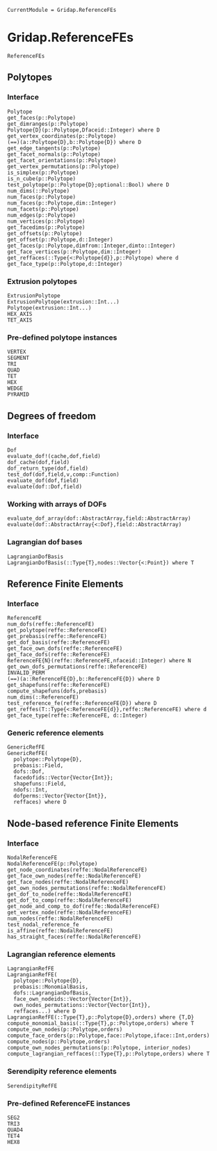 ```@meta
CurrentModule = Gridap.ReferenceFEs
```

# Gridap.ReferenceFEs

```@docs
ReferenceFEs
``` 

## Polytopes

### Interface

```@docs
Polytope
get_faces(p::Polytope)
get_dimranges(p::Polytope)
Polytope{D}(p::Polytope,Dfaceid::Integer) where D
get_vertex_coordinates(p::Polytope)
(==)(a::Polytope{D},b::Polytope{D}) where D
get_edge_tangents(p::Polytope)
get_facet_normals(p::Polytope)
get_facet_orientations(p::Polytope)
get_vertex_permutations(p::Polytope)
is_simplex(p::Polytope)
is_n_cube(p::Polytope)
test_polytope(p::Polytope{D};optional::Bool) where D
num_dims(::Polytope)
num_faces(p::Polytope)
num_faces(p::Polytope,dim::Integer)
num_facets(p::Polytope)
num_edges(p::Polytope)
num_vertices(p::Polytope)
get_facedims(p::Polytope)
get_offsets(p::Polytope)
get_offset(p::Polytope,d::Integer)
get_faces(p::Polytope,dimfrom::Integer,dimto::Integer)
get_face_vertices(p::Polytope,dim::Integer)
get_reffaces(::Type{<:Polytope{d}},p::Polytope) where d
get_face_type(p::Polytope,d::Integer)
```
### Extrusion polytopes

```@docs
ExtrusionPolytope
ExtrusionPolytope(extrusion::Int...)
Polytope(extrusion::Int...)
HEX_AXIS
TET_AXIS
```

### Pre-defined polytope instances

```@docs
VERTEX
SEGMENT
TRI
QUAD
TET
HEX
WEDGE
PYRAMID
```
## Degrees of freedom

### Interface

```@docs
Dof
evaluate_dof!(cache,dof,field)
dof_cache(dof,field)
dof_return_type(dof,field)
test_dof(dof,field,v,comp::Function)
evaluate_dof(dof,field)
evaluate(dof::Dof,field)
```

### Working with arrays of DOFs

```@docs
evaluate_dof_array(dof::AbstractArray,field::AbstractArray)
evaluate(dof::AbstractArray{<:Dof},field::AbstractArray)
```
### Lagrangian dof bases

```@docs
LagrangianDofBasis
LagrangianDofBasis(::Type{T},nodes::Vector{<:Point}) where T
```

## Reference Finite Elements

### Interface

```@docs
ReferenceFE
num_dofs(reffe::ReferenceFE)
get_polytope(reffe::ReferenceFE)
get_prebasis(reffe::ReferenceFE)
get_dof_basis(reffe::ReferenceFE)
get_face_own_dofs(reffe::ReferenceFE)
get_face_dofs(reffe::ReferenceFE)
ReferenceFE{N}(reffe::ReferenceFE,nfaceid::Integer) where N
get_own_dofs_permutations(reffe::ReferenceFE)
INVALID_PERM
(==)(a::ReferenceFE{D},b::ReferenceFE{D}) where D
get_shapefuns(reffe::ReferenceFE)
compute_shapefuns(dofs,prebasis)
num_dims(::ReferenceFE)
test_reference_fe(reffe::ReferenceFE{D}) where D
get_reffes(T::Type{<:ReferenceFE{d}},reffe::ReferenceFE) where d
get_face_type(reffe::ReferenceFE, d::Integer)
```

### Generic reference elements

```@docs
GenericRefFE
GenericRefFE(
  polytope::Polytope{D},
  prebasis::Field,
  dofs::Dof,
  facedofids::Vector{Vector{Int}};
  shapefuns::Field,
  ndofs::Int,
  dofperms::Vector{Vector{Int}},
  reffaces) where D
```

## Node-based reference Finite Elements

### Interface

```@docs
NodalReferenceFE
NodalReferenceFE(p::Polytope)
get_node_coordinates(reffe::NodalReferenceFE)
get_face_own_nodes(reffe::NodalReferenceFE)
get_face_nodes(reffe::NodalReferenceFE)
get_own_nodes_permutations(reffe::NodalReferenceFE)
get_dof_to_node(reffe::NodalReferenceFE)
get_dof_to_comp(reffe::NodalReferenceFE)
get_node_and_comp_to_dof(reffe::NodalReferenceFE)
get_vertex_node(reffe::NodalReferenceFE)
num_nodes(reffe::NodalReferenceFE)
test_nodal_reference_fe
is_affine(reffe::NodalReferenceFE)
has_straight_faces(reffe::NodalReferenceFE)
```

### Lagrangian reference elements

```@docs
LagrangianRefFE
LagrangianRefFE(
  polytope::Polytope{D},
  prebasis::MonomialBasis,
  dofs::LagrangianDofBasis,
  face_own_nodeids::Vector{Vector{Int}},
  own_nodes_permutations::Vector{Vector{Int}},
  reffaces...) where D
LagrangianRefFE(::Type{T},p::Polytope{D},orders) where {T,D}
compute_monomial_basis(::Type{T},p::Polytope,orders) where T
compute_own_nodes(p::Polytope,orders)
compute_face_orders(p::Polytope,face::Polytope,iface::Int,orders)
compute_nodes(p::Polytope,orders)
compute_own_nodes_permutations(p::Polytope, interior_nodes)
compute_lagrangian_reffaces(::Type{T},p::Polytope,orders) where T
```
### Serendipity reference elements

```@docs
SerendipityRefFE
```

### Pre-defined ReferenceFE instances

```@docs
SEG2
TRI3
QUAD4
TET4
HEX8
```
